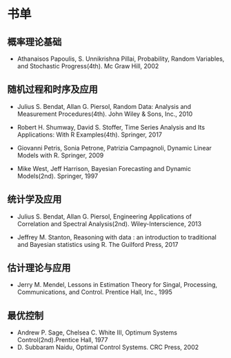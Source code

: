 # 书单

## 概率理论基础

- Athanaisos Papoulis, S. Unnikrishna Pillai, Probability, Random
  Variables, and Stochastic Progress(4th). Mc Graw Hill, 2002 

## 随机过程和时序及应用

- Julius S. Bendat, Allan G. Piersol, Random Data: Analysis and
  Measurement Procedures(4th). John Wiley & Sons, Inc., 2010

- Robert H. Shumway, David S. Stoffer, Time Series Analysis and Its
  Applications: With R Examples(4th). Springer, 2017

- Giovanni Petris, Sonia Petrone, Patrizia Campagnoli, Dynamic Linear
  Models with R. Springer, 2009
  
- Mike West, Jeff Harrison, Bayesian Forecasting and Dynamic
  Models(2nd). Springer, 1997

## 统计学及应用

- Julius S. Bendat, Allan G. Piersol, Engineering Applications of
  Correlation and Spectral Analysis(2nd). Wiley-Interscience, 2013
  
- Jeffrey M. Stanton, Reasoning with data : an introduction to
  traditional and Bayesian statistics using R. The Guilford Press, 2017

## 估计理论与应用

- Jerry M. Mendel, Lessons in Estimation Theory for Singal, Processing,
  Communications, and Control. Prentice Hall, Inc., 1995

## 最优控制

- Andrew P. Sage, Chelsea C. White III, Optimum Systems
  Control(2nd).Prentice Hall, 1977
- D. Subbaram Naidu, Optimal Control Systems. CRC Press, 2002

